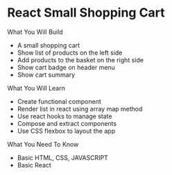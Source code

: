 # React Small Shopping Cart

What You Will Build
 - A small shopping cart
 - Show list of products on the left side
 - Add products to the basket on the right side
 - Show cart badge on header menu
 - Show cart summary

What You Will Learn
 - Create functional component
 - Render list in react using  array map method
 - Use react hooks to manage state
 - Compose and extract components
 - Use CSS flexbox to layout the app

What You Need To Know
 - Basic HTML, CSS, JAVASCRIPT
 - Basic React 